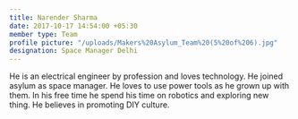 ```yaml
---
title: Narender Sharma
date: 2017-10-17 14:54:00 +05:30
member type: Team
profile picture: "/uploads/Makers%20Asylum_Team%20(5%20of%206).jpg"
designation: Space Manager Delhi
---
```


He is an electrical engineer by profession and loves technology. He joined asylum as space manager. He loves to use power tools as he grown up with them. In his free time he spend his time on robotics and exploring new thing. He believes in promoting DIY culture.